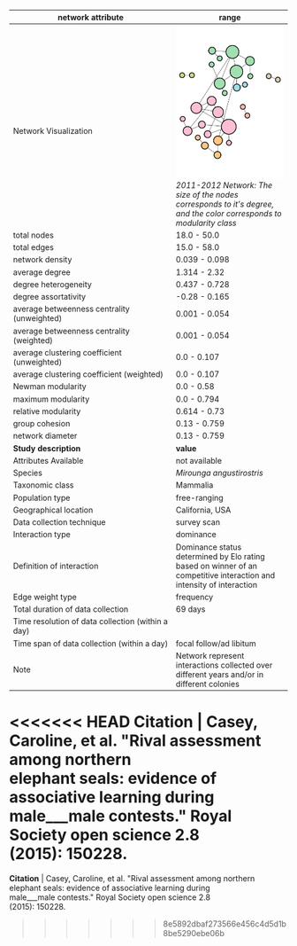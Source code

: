 network attribute|range
---|---
<img width=2500> Network Visualization | ![NetworkImage](/Networks/Network%20Visualizations/elephantseals_casey_dominance_phys_contact_2011_2012.png) *2011-2012 Network: The size of the nodes corresponds to it's degree, and the color corresponds to modularity class*
total nodes|18.0 - 50.0
total edges|15.0 - 58.0
network density|0.039 - 0.098
average degree|1.314 - 2.32
degree heterogeneity|0.437 - 0.728
degree assortativity|-0.28 - 0.165
average betweenness centrality (unweighted)|0.001 - 0.054
average betweenness centrality (weighted)|0.001 - 0.054
average clustering coefficient (unweighted)|0.0 - 0.107
average clustering coefficient (weighted)|0.0 - 0.107
Newman modularity|0.0 - 0.58
maximum modularity|0.0 - 0.794
relative modularity|0.614 - 0.73
group cohesion|0.13 - 0.759
network diameter|0.13 - 0.759
**Study description**|**value**
Attributes Available|not available
Species|*Mirounga angustirostris*
Taxonomic class|Mammalia
Population type|free-ranging
Geographical location|California, USA
Data collection technique|survey scan
Interaction type|dominance
Definition of interaction|Dominance status determined by Elo rating based on winner of an competitive interaction and intensity of interaction
Edge weight type|frequency
Total duration of data collection|69 days
Time resolution of data collection (within a day)|
Time span of data collection (within a day)|focal follow/ad libitum
Note|Network represent interactions collected over different years and/or in different colonies
<<<<<<< HEAD
**Citation** | Casey, Caroline, et al. "Rival assessment among northern <br> elephant seals: evidence of associative learning during <br> male___male contests." Royal Society open science 2.8 <br> (2015): 150228.
=======
**Citation** | Casey, Caroline, et al. "Rival assessment among northern <br> elephant seals: evidence of associative learning during <br> male___male contests." Royal Society open science 2.8 <br> (2015): 150228.
>>>>>>> 8e5892dbaf273566e456c4d5d1b8be5290ebe06b
